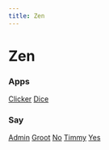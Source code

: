 ```yaml
---
title: Zen
---
```

# Zen

### Apps

[Clicker](/apps/clicker/) [Dice](/apps/dice/)

### Say

[Admin](/say/admin/) [Groot](/say/groot/) [No](/say/no/) [Timmy](/say/timmy/) [Yes](/say/yes/)

